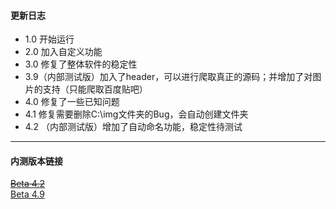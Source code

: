 #### 更新日志
* 1.0 开始运行  
* 2.0 加入自定义功能  
* 3.0 修复了整体软件的稳定性  
* 3.9（内部测试版）加入了header，可以进行爬取真正的源码；并增加了对图片的支持（只能爬取百度贴吧）  
* 4.0 修复了一些已知问题  
* 4.1 修复需要删除C:\img文件夹的Bug，会自动创建文件夹  
* 4.2 （内部测试版）增加了自动命名功能，稳定性待测试  

***

#### 内测版本链接
~~[Beta 4.2](https://github.com/chengzhilin2021/Python-Requests/blob/main/beta/beta4.2.py)~~  
[Beta 4.9](https://github.com/chengzhilin2021/Python-Requests/blob/main/beta/beta4.9.py)  


